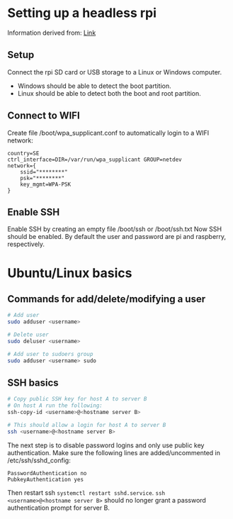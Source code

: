 # Setting up a headless rpi

Information derived from: [Link](https://www.raspberrypi.com/documentation/computers/configuration.html#setting-up-a-headless-raspberry-pi)

## Setup

Connect the rpi SD card or USB storage to a Linux or Windows computer. 
- Windows should be able to detect the boot partition. 
- Linux should be able to detect both the boot and root partition.

## Connect to WIFI

Create file /boot/wpa_supplicant.conf to automatically login to a WIFI network:
```
country=SE
ctrl_interface=DIR=/var/run/wpa_supplicant GROUP=netdev
network={
    ssid="********"
    psk="********"
    key_mgmt=WPA-PSK
}
```

## Enable SSH

Enable SSH by creating an empty file /boot/ssh or /boot/ssh.txt
Now SSH should be enabled. By default the user and password are pi and raspberry, respectively.

# Ubuntu/Linux basics

## Commands for add/delete/modifying a user
```bash
# Add user
sudo adduser <username>

# Delete user
sudo deluser <username>

# Add user to sudoers group
sudo adduser <username> sudo
```

## SSH basics

```bash
# Copy public SSH key for host A to server B
# On host A run the following:
ssh-copy-id <username>@<hostname server B>

# This should allow a login for host A to server B
ssh <username>@<hostname server B>
```

The next step is to disable password logins and only use public key authentication.
Make sure the following lines are added/uncommented in /etc/ssh/sshd_config:
```
PasswordAuthentication no
PubkeyAuthentication yes
```

Then restart ssh `systemctl restart sshd.service`.
`ssh <username>@<hostname server B>` should no longer grant a password authentication prompt for server B.
